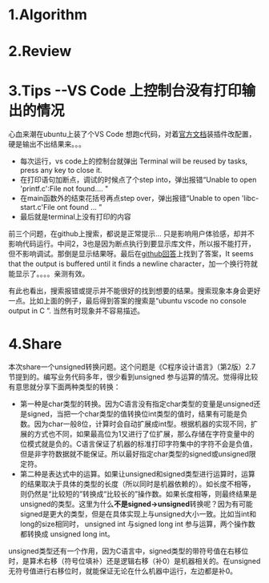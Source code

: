 # 1.Algorithm

# 2.Review

# 3.Tips --VS Code 上控制台没有打印输出的情况
  心血来潮在ubuntu上装了个VS Code 想跑c代码，对着[官方文档](https://code.visualstudio.com/docs/languages/cpp#_debugging)装插件改配置，硬是输出不出结果来。。。
  * 每次运行，vs code上的控制台就弹出 Terminal will be reused by tasks, press any key to close it.
  * 在打印语句加断点，调试的时候点了个step into，弹出报错“Unable to open 'printf.c':File not found.... "
  * 在main函数外的结束花括号再点step over，弹出报错“Unable to open 'libc-start.c'File ont found ... ”
  * 最后就是terminal上没有打印的内容
  
  前三个问题，在github上搜索，都说是正常提示... 只是影响用户体验感，却并不影响代码运行。中间2，3也是因为断点执行到要显示库文件，所以报不能打开，但不影响调试。那倒是显示结果呀。最后在[github回答](https://github.com/Microsoft/vscode-cpptools/issues/466)上找到了答案，It seems that the output is buffered until it finds a newline character，加一个换行符就能显示了。。。。亲测有效。

 有此也看出，搜索报错或提示并不能很好的找到想要的结果。搜索现象本身会更好一点。比如上面的例子，最后得到答案的搜索是“ubuntu vscode no console output in C ”. 当然有时现象并不容易描述。
 
 # 4.Share 
   本次share一个unsigned转换问题。这个问题是《C程序设计语言》（第2版）2.7节提到的。编写业务代码多年，很少看到unsigned 参与运算的情况。觉得得比较有意思就分享下面两种类型的转换：
   * 第一种是char类型的转换。因为C语言没有指定char类型的变量是unsigned还是signed，当把一个char类型的值转换位int类型的值时，结果有可能是负数。因为char一般8位，计算时会自动扩展成int型。根据机器的实现不同，扩展的方式也不同，如果最高位为1又进行了位扩展，那么存储在字符变量中的位模式就是负的。C语言保证了机器的标准打印字符集中的字符不会是负值，但是非字符数据就不能保证。所以最好指定char类型的signed或unsigned限定符。
   * 第二种是表达式中的运算。如果让unsigned和signed类型进行运算时，运算的结果取决于具体的类型的长度（所以同时是机器依赖的）。如长度不相等，则仍然是“比较短的”转换成“比较长的”操作数。如果长度相等，则最终结果是unsigned的类型。这里为什么**不是signed->unsigned**转换呢？因为有可能signed是更大的类型，但是在具体实现上与unsigned大小一致。比如当int和long的size相同时， unsigned int 与signed long int 参与运算，两个操作数都转换成 unsigned long int。 
   
   unsigned类型还有一个作用，因为C语言中，signed类型的带符号值在右移位时，是算术右移（符号位填补）还是逻辑右移（补0）是机器相关的。在unsigned无符号值进行右移位时，就能保证无论在什么机器中运行，左边都是补0。
